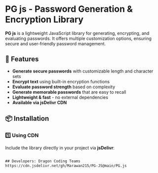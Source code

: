 # PG js - Password Generation & Encryption Library  

**PG js** is a lightweight JavaScript library for generating, encrypting, and evaluating passwords. It offers multiple customization options, ensuring secure and user-friendly password management.  

## 🚀 Features  
- **Generate secure passwords** with customizable length and character sets  
- **Encrypt text** using built-in encryption functions  
- **Evaluate password strength** based on complexity  
- **Generate memorable passwords** that are easy to recall  
- **Lightweight & fast** - no external dependencies  
- **Available via jsDelivr CDN**  

## 📦 Installation  

### 1️⃣ Using CDN  
Include the library directly in your project via **jsDelivr**:  

```html

## Developers: Dragon Coding Teams
https://cdn.jsdelivr.net/gh/Marawan215/PG-JS@main/PG.js